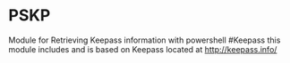 # PSKP
Module for Retrieving Keepass information with powershell
#Keepass
this module includes and is based on Keepass located at http://keepass.info/
